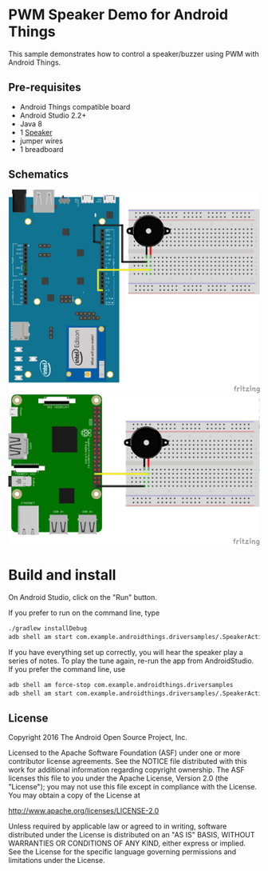 PWM Speaker Demo for Android Things
=============================================

This sample demonstrates how to control a speaker/buzzer using PWM with
Android Things.

Pre-requisites
--------------

- Android Things compatible board
- Android Studio 2.2+
- Java 8
- 1 [Speaker](https://www.adafruit.com/products/160)
- jumper wires
- 1 breadboard


Schematics
----------

![Schematics for Intel Edison](edison_schematics.png)
![Schematics for Raspberry Pi 3](rpi3_schematics.png)

Build and install
=================

On Android Studio, click on the "Run" button.

If you prefer to run on the command line, type

```bash
./gradlew installDebug
adb shell am start com.example.androidthings.driversamples/.SpeakerActivity
```

If you have everything set up correctly, you will hear the speaker play a series of notes. To play
the tune again, re-run the app from AndroidStudio. If you prefer the command line, use

```bash
adb shell am force-stop com.example.androidthings.driversamples
adb shell am start com.example.androidthings.driversamples/.SpeakerActivity
```


License
-------

Copyright 2016 The Android Open Source Project, Inc.

Licensed to the Apache Software Foundation (ASF) under one or more contributor
license agreements.  See the NOTICE file distributed with this work for
additional information regarding copyright ownership.  The ASF licenses this
file to you under the Apache License, Version 2.0 (the "License"); you may not
use this file except in compliance with the License.  You may obtain a copy of
the License at

  http://www.apache.org/licenses/LICENSE-2.0

Unless required by applicable law or agreed to in writing, software
distributed under the License is distributed on an "AS IS" BASIS, WITHOUT
WARRANTIES OR CONDITIONS OF ANY KIND, either express or implied.  See the
License for the specific language governing permissions and limitations under
the License.
